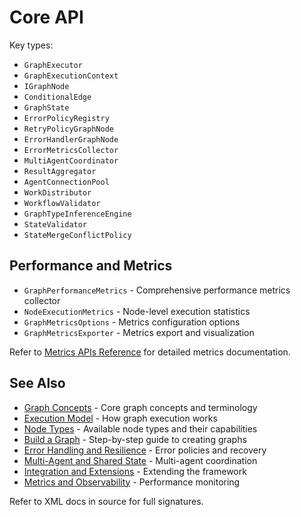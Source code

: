 # Core API

Key types:

- `GraphExecutor`
- `GraphExecutionContext`
- `IGraphNode`
- `ConditionalEdge`
- `GraphState`
- `ErrorPolicyRegistry`
- `RetryPolicyGraphNode`
- `ErrorHandlerGraphNode`
- `ErrorMetricsCollector`
- `MultiAgentCoordinator`
- `ResultAggregator`
- `AgentConnectionPool`
- `WorkDistributor`
- `WorkflowValidator`
- `GraphTypeInferenceEngine`
- `StateValidator`
- `StateMergeConflictPolicy`

## Performance and Metrics

- `GraphPerformanceMetrics` - Comprehensive performance metrics collector
- `NodeExecutionMetrics` - Node-level execution statistics
- `GraphMetricsOptions` - Metrics configuration options
- `GraphMetricsExporter` - Metrics export and visualization

Refer to [Metrics APIs Reference](./metrics.md) for detailed metrics documentation.

## See Also

- [Graph Concepts](../concepts/graph-concepts.md) - Core graph concepts and terminology
- [Execution Model](../concepts/execution-model.md) - How graph execution works
- [Node Types](../concepts/node-types.md) - Available node types and their capabilities
- [Build a Graph](../how-to/build-a-graph.md) - Step-by-step guide to creating graphs
- [Error Handling and Resilience](../how-to/error-handling-and-resilience.md) - Error policies and recovery
- [Multi-Agent and Shared State](../how-to/multi-agent-and-shared-state.md) - Multi-agent coordination
- [Integration and Extensions](../how-to/integration-and-extensions.md) - Extending the framework
- [Metrics and Observability](../how-to/metrics-and-observability.md) - Performance monitoring

Refer to XML docs in source for full signatures.

